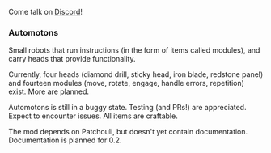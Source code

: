Come talk on [Discord](https://www.discord.gg/n3JFkVk "Automotons Discord")!

### Automotons
Small robots that run instructions (in the form of items called modules), and carry heads that provide functionality.

Currently, four heads (diamond drill, sticky head, iron blade, redstone panel) and fourteen modules (move, rotate, engage, handle errors, repetition) exist.
More are planned.

Automotons is still in a buggy state. Testing (and PRs!) are appreciated. Expect to encounter issues. All items are craftable.

The mod depends on Patchouli, but doesn't yet contain documentation. Documentation is planned for 0.2.